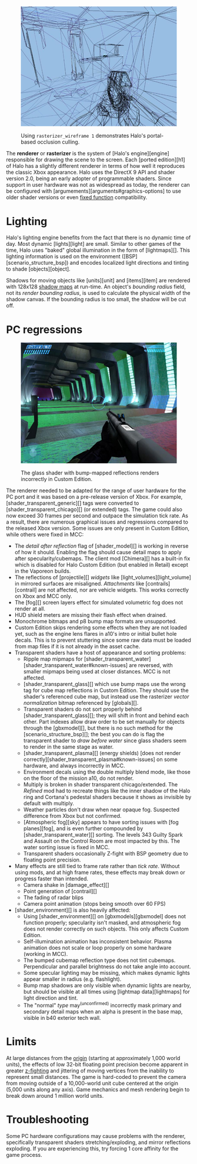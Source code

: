 <figure>
  <a href="wireframe.jpg">
    <img src="wireframe.jpg" alt=""/>
  </a>
  <figcaption>
    <p>Using <code>rasterizer_wireframe 1</code> demonstrates Halo's portal-based occlusion culling.</p>
  </figcaption>
</figure>

The **renderer** or **rasterizer** is the system of [Halo's engine][engine] responsible for drawing the scene to the screen. Each [ported edition][h1] of Halo has a slightly different renderer in terms of how well it reproduces the classic Xbox appearance. Halo uses the DirectX 9 API and shader version 2.0, being an early adopter of programmable shaders. Since support in user hardware was not as widespread as today, the renderer can be configured with [argumements][arguments#graphics-options] to use older shader versions or even [fixed function][ff] compatibility.

# Lighting
Halo's lighting engine benefits from the fact that there is no dynamic time of day. Most dynamic [lights][light] are small. Similar to other games of the time, Halo uses "baked" global illumination in the form of [lightmaps][]. This lighting information is used on the environment ([BSP][scenario_structure_bsp]) and encodes localized light directions and tinting to shade [objects][object].

Shadows for moving objects like [units][unit] and [items][item] are rendered with 128x128 [shadow maps][shadow-mapping] at run-time. An object's _bounding radius_ field, not its _render bounding radius_, is used to calculate the physical width of the shadow canvas. If the bounding radius is too small, the shadow will be cut off.

# PC regressions

<figure>
  <a href="glass-bug.jpg">
    <img src="glass-bug.jpg" alt=""/>
  </a>
  <figcaption>
    <p>The glass shader with bump-mapped reflections renders incorrectly in Custom Edition.</p>
  </figcaption>
</figure>

The renderer needed to be adapted for the range of user hardware for the PC port and it was based on a pre-release version of Xbox. For example, [shader_transparent_generic][] tags were converted to [shader_transparent_chicago][] (or extended) tags. The game could also now exceed 30 frames per second and outpace the simulation tick rate. As a result, there are numerous graphical issues and regressions compared to the released Xbox version. Some issues are only present in Custom Edition, while others were fixed in MCC:

* The _detail after reflection_ flag of [shader_model][] is working in reverse of how it should. Enabling the flag should cause detail maps to apply after specularity/cubemaps. The client mod [Chimera][] has a built-in fix which is disabled for Halo Custom Edition (but enabled in Retail) except in the Vaporeon builds.
* The reflections of [projectile][] _widgets_ like [light_volumes][light_volume] in mirrored surfaces are misaligned. _Attachments_ like [contrails][contrail] are not affected, nor are vehicle widgets. This works correctly on Xbox and MCC only.
* The [fog][] screen layers effect for simulated volumetric fog does not render at all.
* HUD shield meters are missing their flash effect when drained.
* Monochrome bitmaps and p8 bump map formats are unsupported.
* Custom Edition skips rendering some effects when they are not loaded yet, such as the engine lens flares in a10's intro or initial bullet hole decals. This is to prevent stuttering since some raw data must be loaded from map files if it is not already in the asset cache.
* Transparent shaders have a host of appearance and sorting problems:
  * Ripple map mipmaps for [shader_transparent_water][shader_transparent_water#known-issues] are reversed, with smaller mipmaps being used at closer distances. MCC is not affected.
  * [shader_transparent_glass][] which use bump maps use the wrong tag for cube map reflections in Custom Edition. They should use the shader's referenced cube map, but instead use the rasterizer _vector normalization_ bitmap referenced by [globals][].
  * Transparent shaders do not sort properly behind [shader_transparent_glass][]; they will shift in front and behind each other. Part indexes allow draw order to be set manually for objects through the [gbxmodel][], but there is no such method for the [scenario_structure_bsp][]; the best you can do is flag the transparent shader to _draw before water_ since glass shaders seem to render in the same stage as water.
  * [shader_transparent_plasma][] (energy shields) [does not render correctly][shader_transparent_plasma#known-issues] on some hardware, and always incorrectly in MCC.
  * Environment decals using the double multiply blend mode, like those on the floor of the mission a10, do not render.
  * Multiply is broken in shader transparent chicago/extended. The _Refined_ mod had to recreate things like the inner shadow of the Halo ring and Cortana's pedestal shaders because it shows as invisible by default with multiply.
  * Weather particles don't draw when near opaque fog. Suspected difference from Xbox but not confirmed.
  * [Atmospheric fog][sky] appears to have sorting issues with [fog planes][fog], and is even further compounded by [shader_transparent_water][] sorting. The levels 343 Guilty Spark and Assault on the Control Room are most impacted by this. The water sorting issue is fixed in MCC.
  * Transparent shaders occasionally Z-fight with BSP geometry due to floating point precision.
* Many effects are still tied to frame rate rather than _tick rate_. Without using mods, and at high frame rates, these effects may break down or progress faster than intended.
  * Camera shake in [damage_effect][]
  * Point generation of [contrail][]
  * The fading of radar blips
  * Camera point animation (stops being smooth over 60 FPS)
* [shader_environment][] is also heavily affected:
  * Using [shader_environment][] on [gbxmodels][gbxmodel] does not function properly; specularity isn't masked, and atmospheric fog does not render correctly on such objects. This only affects Custom Edition.
  * Self-illumination animation has inconsistent behavior. Plasma animation does not scale or loop properly on some hardware (working in MCC).
  * The bumped cubemap reflection type does not tint cubemaps. Perpendicular and parallel brightness do not take angle into account.
  * Some specular lighting may be missing, which makes dynamic lights appear smaller in radius (e.g. flashlight).
  * Bump map shadows are only visible when dynamic lights are nearby, but should be visible at all times using [lightmap data][lightmaps] for light direction and tint.
  * The "normal" _type_ may<sup>(unconfirmed)</sup> incorrectly mask primary and secondary detail maps when an alpha is present in the base map, visible in b40 exterior tech wall.

# Limits
At large distances from the [origin][origin-wiki] (starting at approximately 1,000 world units), the effects of low 32-bit floating point precision become apparent in greater [z-fighting][z-fight-wiki] and jittering of moving vertices from the inability to represent small distances. The game is hard-coded to prevent the camera from moving outside of a 10,000-world unit cube centered at the origin (5,000 units along any axis). Game mechanics and mesh rendering begin to break down around 1 million world units.

# Troubleshooting
Some PC hardware configurations may cause problems with the renderer, specifically transparent shaders stretching/exploding, and mirror reflections exploding. If you are experiencing this, try forcing 1 core affinity for the game process.

[ff]: https://en.wikipedia.org/wiki/Fixed-function
[shadow-mapping]: https://en.wikipedia.org/wiki/Shadow_mapping
[origin-wiki]: https://en.wikipedia.org/wiki/Origin_(mathematics)
[z-fight-wiki]: https://en.wikipedia.org/wiki/Z-fighting
